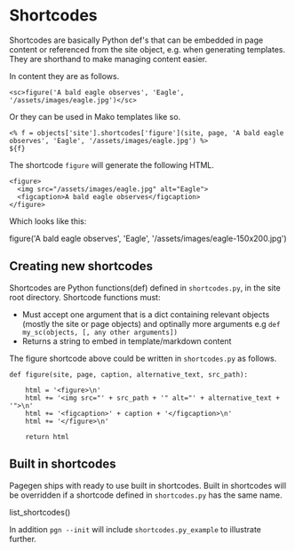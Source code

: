# Shortcodes

Shortcodes are basically Python def's that can be embedded in page content or referenced from the site object, e.g. when generating templates. They are shorthand to make managing content easier.

In content they are as follows.

    <sc>figure('A bald eagle observes', 'Eagle', '/assets/images/eagle.jpg')</sc>

Or they can be used in Mako templates like so.

    <% f = objects['site'].shortcodes['figure'](site, page, 'A bald eagle observes', 'Eagle', '/assets/images/eagle.jpg') %>
    ${f}

The shortcode `figure` will generate the following HTML.

    <figure>
      <img src="/assets/images/eagle.jpg" alt="Eagle">
      <figcaption>A bald eagle observes</figcaption>
    </figure>

Which looks like this:

<sc>figure('A bald eagle observes', 'Eagle', '/assets/images/eagle-150x200.jpg')</sc>


## Creating new shortcodes

Shortcodes are Python functions(def) defined in `shortcodes.py`, in the site root directory. Shortcode functions must:

- Must accept one argument that is a dict containing relevant objects (mostly the site or page objects) and optinally more arguments e.g `def my_sc(objects, [, any other arguments])`
- Returns a string to embed in template/markdown content

The figure shortcode above could be written in `shortcodes.py` as follows.

    def figure(site, page, caption, alternative_text, src_path):
    
        html = '<figure>\n'
        html += '<img src="' + src_path + '" alt="' + alternative_text + '">\n'
        html += '<figcaption>' + caption + '</figcaption>\n'
        html += '</figure>\n'
    
        return html


## Built in shortcodes

Pagegen ships with ready to use built in shortcodes. Built in shortcodes will be overridden if a shortcode defined in `shortcodes.py` has the same name.

<sc>list_shortcodes()</sc>

In addition `pgn --init` will include `shortcodes.py_example` to illustrate further.
